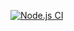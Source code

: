 [![Node.js CI](https://github.com/PeterManda19/bootcamp-terminal-tests/actions/workflows/node.js.yml/badge.svg)](https://github.com/PeterManda19/bootcamp-terminal-tests/actions/workflows/node.js.yml)